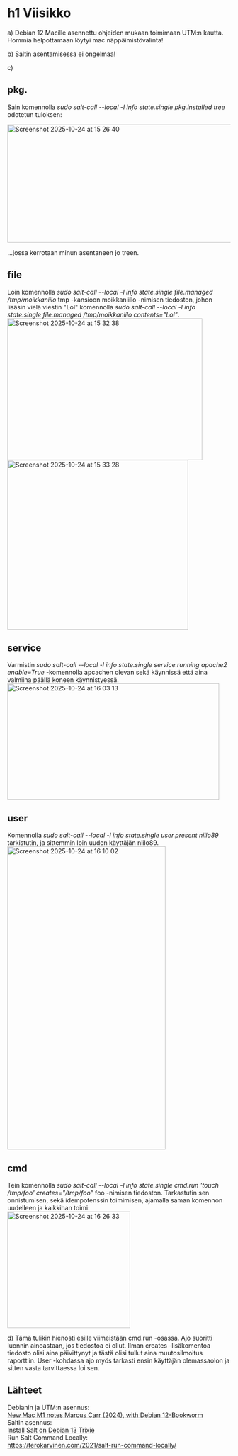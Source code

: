 # h1 Viisikko

a) Debian 12 Macille asennettu ohjeiden mukaan toimimaan UTM:n kautta. Hommia helpottamaan löytyi mac näppäimistövalinta!

b) Saltin asentamisessa ei ongelmaa! 

c) 
## pkg.
Sain komennolla <em>sudo salt-call --local -l info state.single pkg.installed tree</em> odotetun tuloksen:

<img width="539" height="267" alt="Screenshot 2025-10-24 at 15 26 40" src="https://github.com/user-attachments/assets/7537672b-e748-47a8-adea-1f31f93160fd" />

...jossa kerrotaan minun asentaneen jo treen.

## file
Loin komennolla <em>sudo salt-call --local -l info state.single file.managed /tmp/moikkaniilo</em> tmp -kansioon moikkaniillo -nimisen tiedoston, johon lisäsin vielä viestin "Lol" komennolla <em>sudo salt-call --local -l info state.single file.managed /tmp/moikkaniilo contents="Lol"</em>. <br>
<img width="440" height="320" alt="Screenshot 2025-10-24 at 15 32 38" src="https://github.com/user-attachments/assets/82fca7c1-e145-4674-b8ee-328a120bab29" />
<img width="408" height="383" alt="Screenshot 2025-10-24 at 15 33 28" src="https://github.com/user-attachments/assets/2f499fd9-39a7-4222-b783-f81e785c2620" />

## service
Varmistin <em>sudo salt-call --local -l info state.single service.running apache2 enable=True</em> -komennolla apcachen olevan sekä käynnissä että aina valmiina päällä koneen käynnistyessä. <br>
<img width="478" height="262" alt="Screenshot 2025-10-24 at 16 03 13" src="https://github.com/user-attachments/assets/9942cf74-71e5-479e-a99f-4e95b0e78a82" />

## user
Komennolla <em>sudo salt-call --local -l info state.single user.present niilo89</em> tarkistutin, ja sittemmin loin uuden käyttäjän niilo89. <br>
<img width="357" height="685" alt="Screenshot 2025-10-24 at 16 10 02" src="https://github.com/user-attachments/assets/97a550e7-f1f3-46ae-9416-f4e2747ea99f" />

## cmd
Tein komennolla <em>sudo salt-call --local -l info state.single cmd.run 'touch /tmp/foo' creates="/tmp/foo"</em> foo -nimisen tiedoston. Tarkastutin sen onnistumisen, sekä idempotenssin toimimisen, ajamalla saman komennon uudelleen ja kaikkihan toimi: <br>
<img width="277" height="263" alt="Screenshot 2025-10-24 at 16 26 33" src="https://github.com/user-attachments/assets/8fa4d132-15f4-4574-a3f8-8aa59d89b872" />

d) Tämä tulikin hienosti esille viimeistään cmd.run -osassa. Ajo suoritti luonnin ainoastaan, jos tiedostoa ei ollut. Ilman creates -lisäkomentoa tiedosto olisi aina päivittynyt ja tästä olisi tullut aina muutosilmoitus raporttiin. User -kohdassa ajo myös tarkasti ensin käyttäjän olemassaolon ja sitten vasta tarvittaessa loi sen.


## Lähteet
Debianin ja UTM:n asennus:<br>
[New Mac M1 notes Marcus Carr (2024), with Debian 12-Bookworm](https://github.com/MarcCarr/InfoSecMC/blob/main/H2_Kill_Chain.md#a-bookworm) <br>
Saltin asennus:<br>
[Install Salt on Debian 13 Trixie](https://terokarvinen.com/install-salt-on-debian-13-trixie/)<br>
Run Salt Command Locally:<br>
https://terokarvinen.com/2021/salt-run-command-locally/<br>

